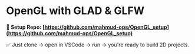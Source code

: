 # OpenGL with GLAD & GLFW 

**🔗 Setup Repo: [https://github.com/mahmud-ops/OpenGL_setup](https://github.com/mahmud-ops/OpenGL_setup)**

✅ Just clone → open in VSCode → run → you're ready to build 2D projects.

